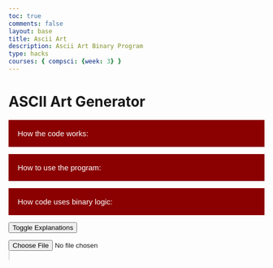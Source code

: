 ```yaml
---
toc: true
comments: false
layout: base
title: Ascii Art
description: Ascii Art Binary Program
type: hacks
courses: { compsci: {week: 3} }
---
```


# ASCII Art Generator 

<body>
<!-- Collapsible button -->
<button type="button" class="collapsible">How the code works:</button>

<!-- Collapsible content with a textarea -->
<div class="content collapsible-content">
    <textarea placeholder="text">Encoder: encodes secret text into binary, then stores each bit of hte binary into the least significant bit of each RGB value. It then generates a new image using the new binary, then draws it onto the canvas</textarea>
    <textarea placeholder="text">Decoder: Takes the least significant bit of each RGB value, then combines them all into one binary string, then converts that binary string into text, and displays it.</textarea>
</div>

<button type="button" class="collapsible">How to use the program:</button>

<!-- Collapsible content with a textarea -->
<div class="content collapsible-content">
    <textarea placeholder="text">Encoder: input image into the choose file button, the write the message you want to be encoded into an image into the message box. Next, press hte encode message button to encode the message into the chosen image. Last, right click on the outputted image, and press "save as" in order to save your new image with encoded text.</textarea>
    <textarea placeholder="text">Decoder: Input the message with encoded text into the input field, then click "decode message". Your decoded message will appear in the text box below</textarea>
</div>

<button type="button" class="collapsible">How code uses binary logic:</button>

<!-- Collapsible content with a textarea -->
<div class="content collapsible-content">
    <textarea placeholder="text">Code converts ascii characters, and vice versa, code edits binary values of image</textarea>
</div>

<!-- JavaScript for collapsible functionality -->
<script>
    var coll = document.getElementsByClassName("collapsible");
    var i;

    for (i = 0; i < coll.length; i++) {
        coll[i].addEventListener("click", function() {
            this.classList.toggle("active");
            var content = this.nextElementSibling;
            if (content.style.display === "block") {
                content.style.display = "none";
            } else {
                content.style.display = "block";
            }
        });
    }
</script>
</body>
<style>
    /* Style the button that is used to open and close the collapsible content */
    .collapsible {
        background-color: #8B0000;
        color: white;
        cursor: pointer;
        padding: 18px;
        width: 100%;
        border: none;
        text-align: left;
        outline: none;
        font-size: 15px;
    }
    /* Add a background color to the button if it is clicked on (add the .active class with JS), and when you move the mouse over it (hover) */
    .active, .collapsible:hover {
        background-color: #006400;
        transition-delay: 0.01s;
    }
    /* Style the collapsible content. Note: hidden by default */
    .content {
        padding: 0 18px;
        display: none;
        overflow: hidden;
        background-color: #f1f1f1;
    }
    /* Style the textarea inside the collapsible content */
    .collapsible-content textarea {
        width: 100%;
        height: 100px;
        box-sizing: border-box;
        margin-top: 10px;
    }
</style>

<!-- Collapsible section for explanations -->
<button class="collapsible-button" onclick="toggleCollapsible('explanationSection')">Toggle Explanations</button>
<div id="explanationSection" class="collapsible-content" style="display: none;">
    <!-- Explanation for image handling and ASCII conversion -->
    <p>
        This program  allows you to select an image file, display the original image, and generate ASCII art from the image.
    </p>
    <p>
        The process involves handling the selected image, drawing it on a canvas, and converting RGB values to ASCII characters.
    </p>

<!-- Explanation for handling image input -->
<h4>Handling Image Input</h4>
    <p>
        The script includes an input element to select an image file. The selected image is then loaded, and its data is used to perform various operations.
    </p>

<!-- Explanation for drawing the original image -->
<h4>Drawing the Original Image</h4>
    <p>
        The original image is drawn on a canvas, ensuring it is centered and resized to fit within specified dimensions while maintaining its aspect ratio.
    </p>

<!-- Explanation for converting RGB values to ASCII art -->
<h4>Converting RGB Values to ASCII Art</h4>
    <p>
        The program converts the RGB values of each pixel in the image to binary and uses specific criteria to determine whether a pixel should be represented as a foreground or background character in the ASCII art. This is represented in an *astrix* or space as shown below:
    </p>
</div>

<!-- Input element for selecting an image file -->
<input type="file" id="imageInput" accept="image/*">

<!-- Container for displaying the original image -->
<div id="imageContainer">
    <canvas id="originalCanvas" style="border:1px solid #ddd;" width="300" height="300"></canvas>
</div>

<!-- Container for displaying the ASCII art -->
<div id="asciiContainer">
    <pre id="asciiOutput"></pre>
</div>

<script>
    // Event listener for changes in the selected image file
    document.getElementById('imageInput').addEventListener('change', handleImage);

    // Function to toggle the collapsible section
    function toggleCollapsible(sectionId) {
        const section = document.getElementById(sectionId);
        section.style.display = section.style.display === 'none' ? 'block' : 'none';
    }

<style>
   #asciiOutput {
    background-color: black;
    color: white;
   }
</style>

# ASCII Art Generator 

<!-- Input element for selecting an image file -->
<input type="file" id="imageInput" accept="image/*">

<!-- Container for displaying the original image -->
<div class="collapsible">
    <div class="collapsible-header">Explanation: Original Image</div>
    <div class="collapsible-content">
        <p>This section displays the original image on a canvas.</p>
        <p>It calculates the aspect ratio, resizes the image, and centers it on the canvas.</p>
        <canvas id="originalCanvas" style="border:1px solid #ddd;" width="300" height="300"></canvas>
    </div>
</div>

<!-- Container for displaying the ASCII art -->
<div class="collapsible">
    <div class="collapsible-header">Explanation: ASCII Art</div>
    <div class="collapsible-content">
        <p>This section generates ASCII art from the selected image.</p>
        <p>It uses a temporary canvas to resize the image and processes each pixel to determine foreground or background.</p>
        <div id="asciiContainer">
            <pre id="asciiOutput"></pre>
        </div>
    </div>
</div>

<script>
    // Event listener for changes in the selected image file
    document.getElementById('imageInput').addEventListener('change', handleImage);
    // Function to handle the selected image file
    function handleImage() {
        const input = document.getElementById('imageInput');
        const originalCanvas = document.getElementById('originalCanvas');
        const asciiOutput = document.getElementById('asciiOutput');

        // Create an Image object
        const img = new Image();

        // Event handler when the image is loaded
        img.onload = function() {
            // Draw the original image on the canvas
            drawOriginalImage(img, originalCanvas);

            // Generate ASCII art from the image
            const asciiArt = imageToAscii(img);

            // Display ASCII art in the output element
            asciiOutput.innerHTML = asciiArt;
        };

        // Read the selected file as a data URL and set it as the source of the Image object
        const file = input.files[0];
        const reader = new FileReader();
        reader.onload = function(e) {
            img.src = e.target.result;
        };

        reader.readAsDataURL(file);
    }

    // Function to draw the original image on the canvas
    function drawOriginalImage(img, canvas) {
        const ctx = canvas.getContext('2d');

        // Clear the canvas
        ctx.clearRect(0, 0, canvas.width, canvas.height);

        // Calculate the aspect ratio for resizing
        const aspectRatio = img.width / img.height;

        // Set the maximum width and height for the displayed image
        const maxWidth = 300;
        const maxHeight = 300;

        // Calculate the new width and height while maintaining the aspect ratio
        let newWidth = maxWidth;
        let newHeight = maxWidth / aspectRatio;

        if (newHeight > maxHeight) {
            newHeight = maxHeight;
            newWidth = maxHeight * aspectRatio;
        }

        // Center the image on the canvas
        const x = (canvas.width - newWidth) / 2;
        const y = (canvas.height - newHeight) / 2;

        // Draw the image on the canvas
        ctx.drawImage(img, x, y, newWidth, newHeight);
    }
    
    // Function to generate ASCII art from the image
    function imageToAscii(img) {
        // Create a temporary canvas and get its 2D rendering context
        const canvas = document.createElement('canvas');
        const ctx = canvas.getContext('2d');

        // Define the width for the ASCII output
        const outputWidth = 100;

        // Calculate the new width and height based on the original image dimensions
        const aspectRatio = img.width / img.height;
        const newWidth = Math.min(outputWidth, img.width);
        const newHeight = Math.floor(newWidth / aspectRatio);

        // Set the canvas dimensions
        canvas.width = newWidth;
        canvas.height = newHeight;

        // Draw the resized image on the canvas
        ctx.drawImage(img, 0, 0, newWidth, newHeight);

        // Get the pixel data from the canvas
        const imageData = ctx.getImageData(0, 0, newWidth, newHeight).data;

        // Initialize the string for storing ASCII art
        let asciiArt = '';

        // Process each pixel in the image
        for (let i = 0; i < imageData.length; i += 4) {
            // Convert RGB values to binary
            const binaryR = imageData[i].toString(2).padStart(8, '0');
            const binaryG = imageData[i + 1].toString(2).padStart(8, '0');
            const binaryB = imageData[i + 2].toString(2).padStart(8, '0');

            // Combine binary values to form a single binary string
            const binaryValue = binaryR + binaryG + binaryB;

            // Use specific criteria to determine background or foreground
            const char = isForeground(binaryValue) ? '*' : ' ';

            // Append the character to the ASCII art string
            asciiArt += char;

            // Add a line break at the end of each row
            if ((i / 4 + 1) % newWidth === 0) {
                asciiArt += '\n';
            }
        }

        // Return the generated ASCII art
        return asciiArt;
    }

    // Function to determine foreground based on binary value
    function isForeground(binaryValue) {
        
        return binaryValue.startsWith('1');
    }

    // Collapsible sections
    const collapsibles = document.querySelectorAll(".collapsible");

    collapsibles.forEach(collapsible => {
        const header = collapsible.querySelector(".collapsible-header");

        header.addEventListener("click", function() {
            collapsible.classList.toggle("active");
            const content = collapsible.querySelector(".collapsible-content");
            if (collapsible.classList.contains("active")) {
                content.style.maxHeight = content.scrollHeight + "px";
            } else {
                content.style.maxHeight = null;
            }
        });
    });
</script>
